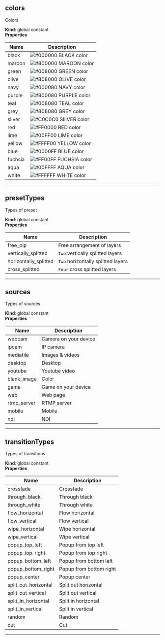 
<a name="colors"></a>

## colors
Colors

**Kind**: global constant  
**Properties**

| Name | Description |
| --- | --- |
| black | ![#000000](https://via.placeholder.com/15/000000/000000?text=+) BLACK color |
| maroon | ![#800000](https://via.placeholder.com/15/800000/000000?text=+) MAROON color |
| green | ![#008000](https://via.placeholder.com/15/008000/000000?text=+) GREEN color |
| olive | ![#808000](https://via.placeholder.com/15/808000/000000?text=+) OLIVE color |
| navy | ![#000080](https://via.placeholder.com/15/000080/000000?text=+) NAVY color |
| purple | ![#800080](https://via.placeholder.com/15/800080/000000?text=+) PURPLE color |
| teal | ![#008080](https://via.placeholder.com/15/008080/000000?text=+) TEAL color |
| grey | ![#808080](https://via.placeholder.com/15/808080/000000?text=+) GREY color |
| silver | ![#C0C0C0](https://via.placeholder.com/15/C0C0C0/000000?text=+) SILVER color |
| red | ![#FF0000](https://via.placeholder.com/15/FF0000/000000?text=+) RED color |
| lime | ![#00FF00](https://via.placeholder.com/15/00FF00/000000?text=+) LIME color |
| yellow | ![#FFFF00](https://via.placeholder.com/15/FFFF00/000000?text=+) YELLOW color |
| blue | ![#0000FF](https://via.placeholder.com/15/0000FF/000000?text=+) BLUE color |
| fuchsia | ![#FF00FF](https://via.placeholder.com/15/FF00FF/000000?text=+) FUCHSIA color |
| aqua | ![#00FFFF](https://via.placeholder.com/15/00FFFF/000000?text=+) AQUA color |
| white | ![#FFFFFF](https://via.placeholder.com/15/FFFFFF/000000?text=+) WHITE color |


* * *

<a name="presetTypes"></a>

## presetTypes
Types of preset

**Kind**: global constant  
**Properties**

| Name | Description |
| --- | --- |
| free_pip | Free arrangement of layers |
| vertically_splitted | `Two` vertically splitted layers |
| horizontally_splitted | `Two` horizontally splitted layers |
| cross_splitted | `Four` cross splitted layers |


* * *

<a name="sources"></a>

## sources
Types of sources

**Kind**: global constant  
**Properties**

| Name | Description |
| --- | --- |
| webcam | Camera on your device |
| ipcam | IP camera |
| mediafile | Images & videos |
| desktop | Desktop |
| youtube | Youtube video |
| blank_image | Color |
| game | Game on your device |
| web | Web page |
| rtmp_server | RTMP server |
| mobile | Mobile |
| ndi | NDI |


* * *

<a name="transitionTypes"></a>

## transitionTypes
Types of transitions

**Kind**: global constant  
**Properties**

| Name | Description |
| --- | --- |
| crossfade | Crossfade |
| through_black | Through black |
| through_white | Through white |
| flow_horizontal | Flow horizontal |
| flow_vertical | Flow vertical |
| wipe_horizontal | Wipe horizontal |
| wipe_vertical | Wipe vertical |
| popup_top_left | Popup from top left |
| popup_top_right | Popup from top right |
| popup_bottom_left | Popup from bottom left |
| popup_bottom_right | Popup from bottom right |
| popup_center | Popup center |
| split_out_horizontal | Split out horizontal |
| split_out_vertical | Split out vertical |
| split_in_horizontal | Split in horizontal |
| split_in_vertical | Split in vertical |
| random | Random |
| cut | Cut |


* * *

